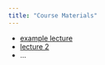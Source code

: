 ```yaml
---
title: "Course Materials"
---
```


* [example lecture](../slides/example_xarnigan.html)
* [lecture 2](../slides/basic-best-practices.html)
* ...